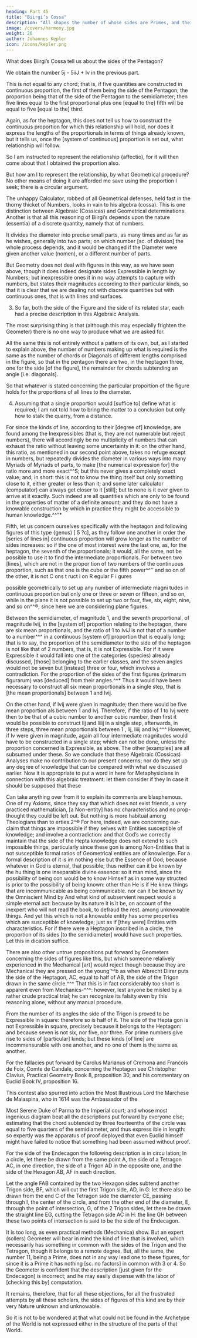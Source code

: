```yaml
---
heading: Part 45
title: "Biirgi’s Cossa"
description: "All shapes the number of whose sides are Primes, and their stars, and the complete classes of figures derived from them, have no Geometrical description independent of the circle"
image: /covers/harmony.jpg
weight: 26
author: Johannes Kepler
icon: /icons/kepler.png
---
```




What does Biirgi’s Cossa tell us about the sides of the Pentagon?

We obtain the number 5j - 5iiJ + Iv in the previous part. 

This is not equal to any chord; that is, if five quantities are constructed in continuous proportion, the first of them being the side of the Pentagon; the proportion being that of the side of the Pentagon to the semidiameter; then five lines equal to the first proportional plus one [equal to the] fifth will be equal to five [equal to
the] third. 

Again, as for the heptagon, this does not tell us how to construct the continuous proportion for which this relationship will hold, nor does it express the lengths of the proportionals in terms of things already known, but it tells us, once the [system of continuous] proportion is set out, what relationship will follow.

So I am instructed to represent the relationship {affectio), for it will then come about that I obtained the proportion also.

But how am I to represent the relationship, by what Geometrical procedure? No other means of doing it are afforded me save using the proportion I seek; there is a circular argument. 

The unhappy Calculator, robbed of all Geometrical defenses, held fast in the thorny thicket of Numbers, looks in vain to his algebra (cossa). This is one distinction between Algebraic (Cossicas) and Geometrical determinations.
Another is that all this reasoning of Biirgi’s depends upon the nature (essentia) of a discrete quantity, namely that of numbers.

It divides the diameter into precise small parts, as many times and as far as he wishes, generally into two parts; on which number [sc. of division] the whole process depends, and it would be changed if the Diameter were given another value (nomen), or a different number of parts.

But Geometry does not deal with figures in this way, as we have seen above, though it does indeed designate sides Expressible in length by Numbers; but inexpressible ones it in no way attempts to capture with numbers, but states their magnitudes according to their particular kinds, so that it is clear that we are dealing not with discrete quantities but with continuous ones, that is with lines and surfaces. 

3. So far, both the side of the Figure and the side of its related star, each had a precise description in this Algebraic Analysis. 

The most surprising thing is that (although this may especially frighten the Geometer) there is no one way to produce what we are asked for.

All the same this is not entirely without a pattern of its own, but, as I started to explain above, the number of numbers making up what is required is the same as the number of chords or Diagonals of different lengths comprised in the figure, so that in the pentagon there are two, in the heptagon three, one for the side [of the figure], the remainder for chords subtending an angle [i.e. diagonals]. 

So that whatever is stated concerning the particular proportion of the figure holds for the proportions of all lines to the diameter.

4. Assuming that a single proportion would [suffice to] define what is required; I am not told how to bring the matter to a conclusion but only how to stalk the quarry, from a distance. 

For since the kinds of line, according to their [degree of] knowledge, are found among the Inexpressibles (that is, they are not numerable but reject numbers), there will accordingly be no multiplicity of numbers that can exhaust
the ratio without leaving some uncertainty in it: on the other hand, this ratio, as mentioned in our second point above, takes no refuge except in numbers, but repeatedly divides the diameter in various ways into many Myriads of Myriads of parts, to make [the numerical expression for] the ratio more and more exact^^S; but this never gives a completely exact value; and, in short: this is not to know the thing itself but only something close to it, either greater or less than it; and some later calculator (computator) can always get closer to it [still]; but to none is it ever given to arrive at it exactly. Such indeed are all quantities which are only to be found in the properties of matter of a definite
amount; and they do not have a knowable construction by which in practice they might be accessible to human knowledge.^^"*

Fifth, let us concern ourselves specifically with the heptagon and following figures of this type {genus) [ 5 ?c], as they follow one another in order the [series of lines in] continuous proportion will grow longer
as the number of sides increases: so if the one of most interest were
the last one, as, for the heptagon, the seventh of the proportionals;
it would, all the same, not be possible to use it to find the intermediate
proportionals. For between two [lines], which are not in the propor­
tion of two numbers of the continuous proportion, such as that one
is the cube or the fifth power^^'’ and so on of the other, it is not
C ons t ruct i on R egular F i gures

possible geometrically to set up any number of intermediate magni­
tudes in continuous proportion but only one or three or seven or fifteen,
and so on, while in the plane it is not possible to set up two or four,
five, six, eight, nine, and so on^^®; since here we are considering plane
figures.

Between the semidiameter, of magnitude 1, and the seventh proportional, of magnitude Ivij, in the [system of] proportion relating to the heptagon, there are six mean proportionals, and the ratio of 1 to IviJ is not that of a number to a number^^^ in a continuous [system of] proportion that is equally long; that is to say, the proportion of the semidiameter to the side of the heptagon is not like that of 2 numbers, that is, it is not Expressible. For if it were Expressible
it would fall into one of the categories {species) already discussed, [those]
belonging to the earlier classes, and the seven angles would not be
seven but [instead] three or four, which involves a contradiction. For
the proportion of the sides of the first figures {primarum figurarum)
was [deduced] from their angles.^^* Thus it would have been necessary
to construct all six mean proportionals in a single step, that is [the
mean proportionals] between 1 and Ivij. 

On the other hand, if Ivij were given in magnitude; then there would be five mean proportion­
als between 1 and Ivj. Therefore, if the ratio of 1 to Ivj were then
to be that of a cubic number to another cubic number, then first it
would be possible to construct lij and liiij in a single step, afterwards,
in three steps, three mean proportionals between 1 , lij, liiij and Ivj.^^^
However, if Iv were given in magnitude, again all four intermediate
magnitudes would have to be constructed in a single step; which can­
not be done, unless the proportion concerned is Expressible, as above.
The other [examples] are all subsumed under these.
So we conclude that these Algebraic (Cossicas) Analyses make no
contribution to our present concerns; nor do they set up any degree
of knowledge that can be compared with what we discussed earlier.
Now it is appropriate to put a word in here for Metaphysicians
in connection with this algebraic treatment: let them consider if they
In case it should be supposed that these

Can take anything over from it to explain its
comments are blasphemous. One of my
Axioms,
since they say that which does not exist
friends, a very practiced mathematician,
[a
Non-entity]
has no characteristics and no prop-
thought they could be left out. But nothing
is more habitual among Theologians than to
erties.2^® For here, indeed, we are concerning our­
claim that things are impossible if they
selves with Entities susceptible of knowledge; and
involve a contradiction: and that God’s
we correctly maintain that the side of the Hepta­
knowledge does not extend to such
impossible things, particularly since these
gon is among Non-Entities that is not susceptible
formal ratios of Geometrical entities are
of knowledge. For a formal description of it is im­
nothing else but the Essence of God;
because whatever in God is eternal, that
possible; thus neither can it be known by the hu­
thing is one inseparable divine essence: so it
man mind, since the possibility of being con­
would be to know Himself as in some way
structed is prior to the possibility of being known:
other than He is if He knew things that are
incommunicable as being communicable.
nor can it be known by the Omniscient Mind by
And what kind of subservient respect would
a simple eternal act: because by its nature it is
it be, on account of the inexpert who will
not read the book, to defraud the rest.
among unknowable things. And yet this which
is not a knowable entity has some properties which are susceptible
of knowledge; just as if [they were] Entities with characteristics. For
if there were a Heptagon inscribed in a circle, the proportion of its
sides [to the semidiameter] would have such properties. Let this in­
dication suffice.

There are also other untrue propositions put forward by Geometers concerning the sides of figures like this, but which someone relalively experienced in the Mechanical [art] would reject though because they are Mechanical they are pressed on the young‘^^b as when Albrecht Diirer puts the side of the Heptagon,
AC, equal to half of AB, the side of the Trigon
drawn in the same circle.^^^ That this is in fact
considerably too short is apparent even from
Mechanics-^^^: however, lest anyone be misled by
a rather crude practical trial; he can recognize
its falsity even by this reasoning alone, without
any manual procedure. 

From the number of its angles the side of the Trigon is proved to be
Expressible in square: therefore so is half of it. The side of the Hepta­
gon is not Expressible in square, precisely because it belongs to the
Heptagon: and because seven is not six, nor five, nor three. For prime
numbers give rise to sides of [particular] kinds; but these kinds [of
line] are incommensurable with one another, and no one of them is
the same as another.

For the fallacies put forward by Carolus Marianus of Cremona and Francois de Foix, Comte de Candale, concerning the Heptagon see Christopher Clavius, Practical Geometry Book 8, proposition 30, and
his commentary on Euclid Book IV, proposition 16.

This contest also spurred into action the Most Illustrious Lord
the Marchese de Malaspina, who in 1614 was the Ambassador of the


Most Serene Duke of Parma to the Imperial court; and whose most
ingenious diagram beat all the descriptions put forward by everyone
else; estimating that the chord subtended by three fourteenths of the
circle was equal to five quarters of the semidiameter, and thus express­
ible in length: so expertly was the apparatus of proof deployed that
even Euclid himself might have failed to notice that something had
been assumed without proof.

For the side of the Endecagon the following description is in circu­
lation; In a circle, let there be drawn from the same point A, the side
of a Tetragon AC, in one direction, the side
of a Trigon AD in the opposite one, and the
side of the Hexagon AB, AF in each direction.

Let the angle FAB contained by the two Hexagon sides subtend another Trigon side, BF, which will cut the first Trigon side, AD, in G: let there also be drawn from the end C of the Tetragon side the diameter CE, passing through I, the center of the circle, and from the other end of the diameter, E, through the point of intersection, G, of the 2 Trigon sides, let there be drawn the straight line EG, cutting the Tetragon side AC in H: the line GH between these two points of intersection is said to be the side of the Endecagon. 

It is too long, as even practical methods (Mechanica) show. But an expert (sollers) Geometer will bear in mind the kind of line that is involved, which necessarily has something in common with the sides of the Trigon and the Tetragon, though it belongs to a remote degree. But, all the same, the number 11, being a Prime, does not in any way lead one to these figures, for since it is a Prime it has nothing [sc. no factors] in common with 3 or 4. So the Geometer is confident that the description [just given for the Endecagon] is incorrect; and he may easily dispense with
the labor of [checking this by] computation.

It remains, therefore, that for all these objections, for all the frustrated attempts by all these scholars, the sides of figures of this kind are by their very Nature unknown and unknowable. 

So it is not to be wondered at that what could not be found in the Archetype of the World is not expressed either in the structure of the parts of that World.

